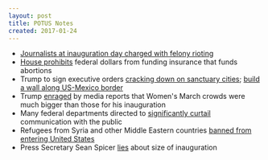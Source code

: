 ```yaml
---
layout: post
title: POTUS Notes
created: 2017-01-24
---
```


- [Journalists at inauguration day charged with felony rioting](http://www.nytimes.com/aponline/2017/01/22/us/politics/ap-us-trump-inauguration-arrests.html)
- [House prohibits](https://www.congress.gov/bill/115th-congress/house-bill/7) federal dollars from funding insurance that funds abortions
- Trump to sign executive orders [cracking down on sanctuary cities](https://www.washingtonpost.com/world/national-security/president-trump-is-planning-to-sign-executive-orders-on-immigration-this-week/2017/01/24/aba22b7a-e287-11e6-a453-19ec4b3d09ba_story.html); [build a wall along US-Mexico border ](https://www.bloomberg.com/politics/articles/2017-01-25/urgent-trump-to-move-on-border-security-immigration-enforcement)
- Trump [enraged](http://www.cosmopolitan.com/politics/a8635392/donald-trump-womens-march-reaction/) by media reports that Women's March crowds were much bigger than those for his inauguration
- Many federal departments directed to [significantly curtail](http://www.reuters.com/article/us-usa-trump-epa-idUSKBN15822X) communication with the public
- Refugees from Syria and other Middle Eastern countries [banned from entering United States](http://www.politico.com/story/2017/01/donald-trump-immigration-234142)
- Press Secretary Sean Spicer [lies](http://www.chicagotribune.com/news/opinion/zorn/ct-sean-spicer-trump-crowd-lies-perspec-0124-20170123-column.html) about size of inauguration
